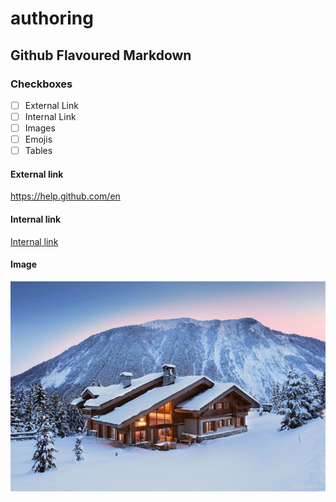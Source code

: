 # authoring

## Github Flavoured Markdown

### Checkboxes
* [ ] External Link
* [ ] Internal Link
* [ ] Images
* [ ] Emojis
* [ ] Tables

#### External link
<https://help.github.com/en>

#### Internal link
[Internal link](bilder/1.jpg)

#### Image
![bild](/bilder/1.jpg)
